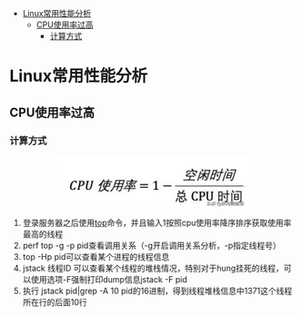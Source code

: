 <!-- TOC -->

- [Linux常用性能分析](#linux%e5%b8%b8%e7%94%a8%e6%80%a7%e8%83%bd%e5%88%86%e6%9e%90)
  - [CPU使用率过高](#cpu%e4%bd%bf%e7%94%a8%e7%8e%87%e8%bf%87%e9%ab%98)
    - [计算方式](#%e8%ae%a1%e7%ae%97%e6%96%b9%e5%bc%8f)

<!-- /TOC -->
# Linux常用性能分析

## CPU使用率过高

### 计算方式

<div align=center>

![1587429499354.png](..\images\1587429499354.png)

</div>

1. 登录服务器之后使用[top](#_Top)命令，并且输入1按照cpu使用率降序排序获取使用率最高的线程
2. perf top -g -p pid查看调用关系（\-g开启调用关系分析，\-p指定线程号）
3. top -Hp pid可以查看某个进程的线程信息
4. jstack 线程ID 可以查看某个线程的堆栈情况，特别对于hung挂死的线程，可以使用选项\-F强制打印dump信息jstack -F pid
5. 执行 jstack pid|grep -A 10 pid的16进制，得到线程堆栈信息中1371这个线程所在行的后面10行